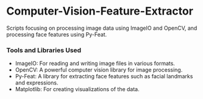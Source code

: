 # Computer-Vision-Feature-Extractor

Scripts focusing on processing image data using ImageIO and OpenCV, and processing face features using Py-Feat. 

### Tools and Libraries Used
- ImageIO: For reading and writing image files in various formats.
- OpenCV: A powerful computer vision library for image processing.
- Py-Feat: A library for extracting face features such as facial landmarks and expressions.
- Matplotlib: For creating visualizations of the data.
